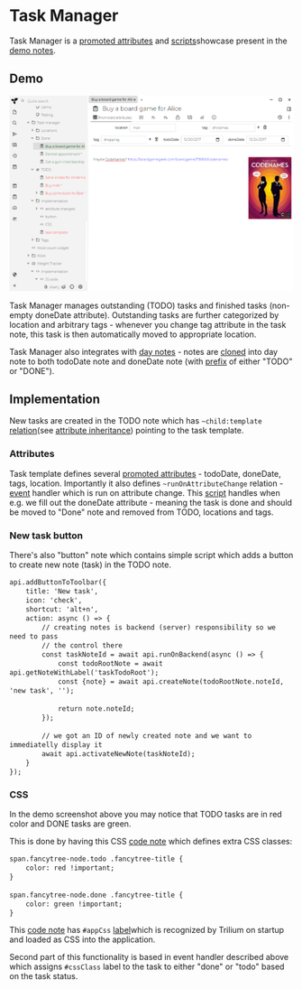 # Task Manager
Task Manager is a [promoted attributes](../Attributes/Promoted%20Attributes.md) and [scripts](../../Scripting.md)showcase present in the [demo notes](../Database.md).

## Demo

![](Task%20Manager_task-manager.png)

Task Manager manages outstanding (TODO) tasks and finished tasks (non-empty doneDate attribute). Outstanding tasks are further categorized by location and arbitrary tags - whenever you change tag attribute in the task note, this task is then automatically moved to appropriate location.

Task Manager also integrates with [day notes](Day%20Notes.md) - notes are [cloned](../../Basic%20Concepts%20and%20Features/Notes/Cloning%20Notes.md) into day note to both todoDate note and doneDate note (with [prefix](../../Basic%20Concepts%20and%20Features/Navigation/Tree%20Concepts.md) of either "TODO" or "DONE").

## Implementation

New tasks are created in the TODO note which has `~child:template` [relation](../Attributes.md)(see [attribute inheritance](../Attributes/Attribute%20Inheritance.md)) pointing to the task template.

### Attributes

Task template defines several [promoted attributes](../Attributes/Promoted%20Attributes.md) - todoDate, doneDate, tags, location. Importantly it also defines `~runOnAttributeChange` relation - [event](../../Note%20Types/Code/Events.md) handler which is run on attribute change. This [script](../../Scripting.md) handles when e.g. we fill out the doneDate attribute - meaning the task is done and should be moved to "Done" note and removed from TODO, locations and tags.

### New task button

There's also "button" note which contains simple script which adds a button to create new note (task) in the TODO note.

```
api.addButtonToToolbar({
    title: 'New task',
    icon: 'check',
    shortcut: 'alt+n',
    action: async () => {
        // creating notes is backend (server) responsibility so we need to pass
        // the control there
        const taskNoteId = await api.runOnBackend(async () => {
            const todoRootNote = await api.getNoteWithLabel('taskTodoRoot');
            const {note} = await api.createNote(todoRootNote.noteId, 'new task', '');

            return note.noteId;
        });

        // we got an ID of newly created note and we want to immediatelly display it
        await api.activateNewNote(taskNoteId);
    }
});
```

### CSS

In the demo screenshot above you may notice that TODO tasks are in red color and DONE tasks are green.

This is done by having this CSS [code note](../../Note%20Types/Code.md) which defines extra CSS classes:

```
span.fancytree-node.todo .fancytree-title {
    color: red !important;
}

span.fancytree-node.done .fancytree-title {
    color: green !important;
}
```

This [code note](../../Note%20Types/Code.md) has `#appCss` [label](../Attributes.md)which is recognized by Trilium on startup and loaded as CSS into the application.

Second part of this functionality is based in event handler described above which assigns `#cssClass` label to the task to either "done" or "todo" based on the task status.